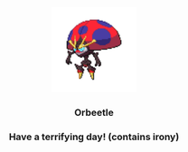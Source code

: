 <p align="center">
    <img src="https://raw.githubusercontent.com/PokeAPI/sprites/master/sprites/pokemon/826.png" width="150" height="150">
</p>
<h3 align="center"> <b>Orbeetle</b></h3>
<h3 align="center">Have a terrifying day! (contains irony)</h3>
